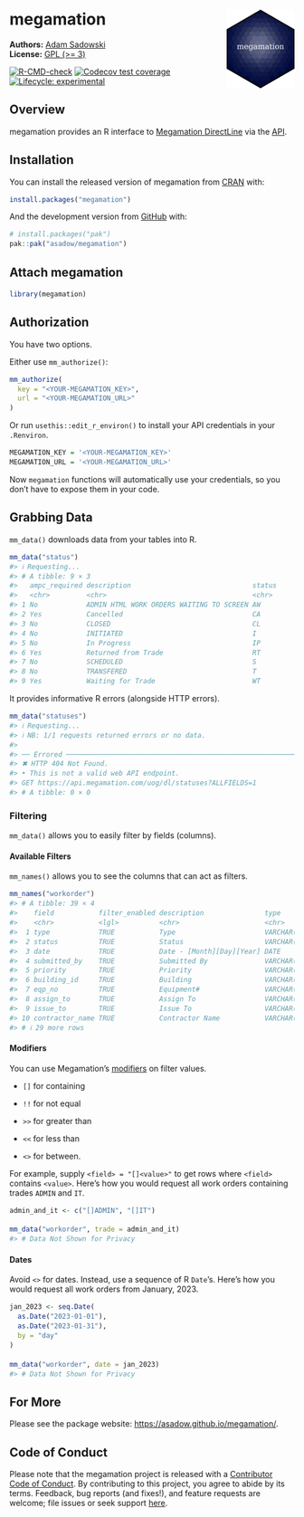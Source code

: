 
# megamation <a href="https://asadow.github.io/megamation/"><img src="man/figures/logo.png" alt="megamation website" align="right" height="139"/></a>

**Authors:** [Adam Sadowski](https://adams.quarto.pub/w/)<br/>
**License:** [GPL (\>= 3)](https://www.gnu.org/licenses/licenses.html)

<!-- badges: start -->

[![R-CMD-check](https://github.com/asadow/megamation/actions/workflows/R-CMD-check.yaml/badge.svg)](https://github.com/asadow/megamation/actions/workflows/R-CMD-check.yaml)
[![Codecov test
coverage](https://codecov.io/gh/asadow/megamation/branch/master/graph/badge.svg)](https://app.codecov.io/gh/asadow/megamation?branch=master)
[![Lifecycle:
experimental](https://img.shields.io/badge/lifecycle-experimental-orange.svg)](https://lifecycle.r-lib.org/articles/stages.html#experimental)
<!-- badges: end -->

## Overview

megamation provides an R interface to [Megamation
DirectLine](https://megamation.com/) via the
[API](https://apidocs.megamation.com/).

## Installation

You can install the released version of megamation from
[CRAN](https://cran.r-project.org/) with:

``` r
install.packages("megamation")
```

And the development version from [GitHub](https://github.com/) with:

``` r
# install.packages("pak")
pak::pak("asadow/megamation")
```

## Attach megamation

``` r
library(megamation)
```

## Authorization

You have two options.

Either use `mm_authorize()`:

``` r
mm_authorize(
  key = "<YOUR-MEGAMATION_KEY>",
  url = "<YOUR-MEGAMATION_URL>"
)
```

Or run `usethis::edit_r_environ()` to install your API credentials in
your `.Renviron`.

``` r
MEGAMATION_KEY = '<YOUR-MEGAMATION_KEY>'
MEGAMATION_URL = '<YOUR-MEGAMATION_URL>'
```

Now `megamation` functions will automatically use your credentials, so
you don’t have to expose them in your code.

## Grabbing Data

`mm_data()` downloads data from your tables into R.

``` r
mm_data("status")
#> ℹ Requesting...
#> # A tibble: 9 × 3
#>   ampc_required description                              status
#>   <chr>         <chr>                                    <chr> 
#> 1 No            ADMIN HTML WORK ORDERS WAITING TO SCREEN AW    
#> 2 Yes           Cancelled                                CA    
#> 3 No            CLOSED                                   CL    
#> 4 No            INITIATED                                I     
#> 5 No            In Progress                              IP    
#> 6 Yes           Returned from Trade                      RT    
#> 7 No            SCHEDULED                                S     
#> 8 No            TRANSFERED                               T     
#> 9 Yes           Waiting for Trade                        WT
```

It provides informative R errors (alongside HTTP errors).

``` r
mm_data("statuses")
#> ℹ Requesting...
#> ℹ NB: 1/1 requests returned errors or no data.
#> 
#> ── Errored ─────────────────────────────────────────────────────────────────────
#> ✖ HTTP 404 Not Found.
#> • This is not a valid web API endpoint. 
#> GET https://api.megamation.com/uog/dl/statuses?ALLFIELDS=1
#> # A tibble: 0 × 0
```

### Filtering

`mm_data()` allows you to easily filter by fields (columns).

#### Available Filters

`mm_names()` allows you to see the columns that can act as filters.

``` r
mm_names("workorder")
#> # A tibble: 39 × 4
#>    field           filter_enabled description               type          
#>    <chr>           <lgl>          <chr>                     <chr>         
#>  1 type            TRUE           Type                      VARCHAR(65531)
#>  2 status          TRUE           Status                    VARCHAR(65531)
#>  3 date            TRUE           Date - [Month][Day][Year] DATE          
#>  4 submitted_by    TRUE           Submitted By              VARCHAR(65531)
#>  5 priority        TRUE           Priority                  VARCHAR(65531)
#>  6 building_id     TRUE           Building                  VARCHAR(65531)
#>  7 eqp_no          TRUE           Equipment#                VARCHAR(65531)
#>  8 assign_to       TRUE           Assign To                 VARCHAR(65531)
#>  9 issue_to        TRUE           Issue To                  VARCHAR(65531)
#> 10 contractor_name TRUE           Contractor Name           VARCHAR(255)  
#> # ℹ 29 more rows
```

#### Modifiers

You can use Megamation’s [modifiers](https://apidocs.megamation.com/) on
filter values.

- `[]` for containing

- `!!` for not equal

- `>>` for greater than

- `<<` for less than

- `<>` for between.

For example, supply `<field> = "[]<value>"` to get rows where `<field>`
contains `<value>`. Here’s how you would request all work orders
containing trades `ADMIN` and `IT`.

``` r
admin_and_it <- c("[]ADMIN", "[]IT")

mm_data("workorder", trade = admin_and_it)
#> # Data Not Shown for Privacy
```

#### Dates

Avoid `<>` for dates. Instead, use a sequence of R `Date`’s. Here’s how
you would request all work orders from January, 2023.

``` r
jan_2023 <- seq.Date(
  as.Date("2023-01-01"),
  as.Date("2023-01-31"),
  by = "day"
)

mm_data("workorder", date = jan_2023)
#> # Data Not Shown for Privacy
```

## For More

Please see the package website: <https://asadow.github.io/megamation/>.

## Code of Conduct

Please note that the megamation project is released with a [Contributor
Code of
Conduct](https://asadow.github.io/megamation/CODE_OF_CONDUCT.html). By
contributing to this project, you agree to abide by its terms. Feedback,
bug reports (and fixes!), and feature requests are welcome; file issues
or seek support [here](https://github.com/asadow/megamation/issues).
